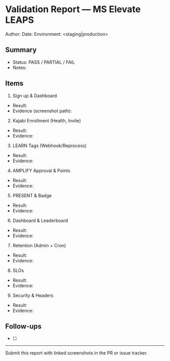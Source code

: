 # Validation Report — MS Elevate LEAPS

Author: <name>
Date: <date>
Environment: <staging|production>

## Summary
- Status: PASS / PARTIAL / FAIL
- Notes:

## Items

1) Sign up & Dashboard
- Result:
- Evidence (screenshot path):

2) Kajabi Enrollment (Health, Invite)
- Result:
- Evidence:

3) LEARN Tags (Webhook/Reprocess)
- Result:
- Evidence:

4) AMPLIFY Approval & Points
- Result:
- Evidence:

5) PRESENT & Badge
- Result:
- Evidence:

6) Dashboard & Leaderboard
- Result:
- Evidence:

7) Retention (Admin + Cron)
- Result:
- Evidence:

8) SLOs
- Result:
- Evidence:

9) Security & Headers
- Result:
- Evidence:

## Follow-ups
- [ ]

---
Submit this report with linked screenshots in the PR or issue tracker.
